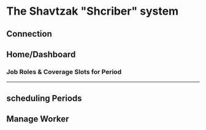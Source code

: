 # The Shavtzak "Shcriber" system

## Connection

## Home/Dashboard

### Job Roles & Coverage Slots for Period
---

## scheduling Periods

## Manage Worker